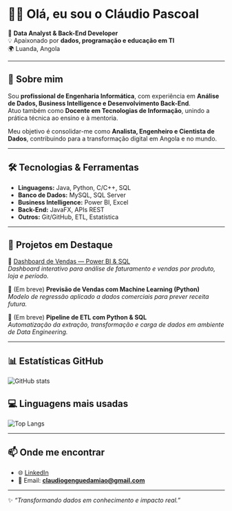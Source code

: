 # 👋🏽 Olá, eu sou o Cláudio Pascoal  

🎯 **Data Analyst & Back-End Developer**  
💡 Apaixonado por **dados, programação e educação em TI**  
🌍 Luanda, Angola  

---

## 🚀 Sobre mim
Sou **profissional de Engenharia Informática**, com experiência em **Análise de Dados, Business Intelligence e Desenvolvimento Back-End**.  
Atuo também como **Docente em Tecnologias de Informação**, unindo a prática técnica ao ensino e à mentoria.  

Meu objetivo é consolidar-me como **Analista, Engenheiro e Cientista de Dados**, contribuindo para a transformação digital em Angola e no mundo.  

---

## 🛠️ Tecnologias & Ferramentas
- **Linguagens:** Java, Python, C/C++, SQL  
- **Banco de Dados:** MySQL, SQL Server  
- **Business Intelligence:** Power BI, Excel  
- **Back-End:** JavaFX, APIs REST  
- **Outros:** Git/GitHub, ETL, Estatística  

---

## 📂 Projetos em Destaque
🔹 [Dashboard de Vendas — Power BI & SQL](#)  
*Dashboard interativo para análise de faturamento e vendas por produto, loja e período.*  

🔹 (Em breve) **Previsão de Vendas com Machine Learning (Python)**  
*Modelo de regressão aplicado a dados comerciais para prever receita futura.*  

🔹 (Em breve) **Pipeline de ETL com Python & SQL**  
*Automatização da extração, transformação e carga de dados em ambiente de Data Engineering.*  

---

## 📊 Estatísticas GitHub
![GitHub stats](https://github-readme-stats.vercel.app/api?username=Claudio-Pascoal&show_icons=true&theme=tokyonight)  

## 💻 Linguagens mais usadas
![Top Langs](https://github-readme-stats.vercel.app/api/top-langs/?username=Claudio-Pascoal&layout=compact&theme=tokyonight)  

---

## 📫 Onde me encontrar
- 🌐 [LinkedIn](https://www.linkedin.com/in/cláudio-damião)  
- 📧 Email: **claudiogenguedamiao@gmail.com**  

---
✨ *“Transformando dados em conhecimento e impacto real.”*  
